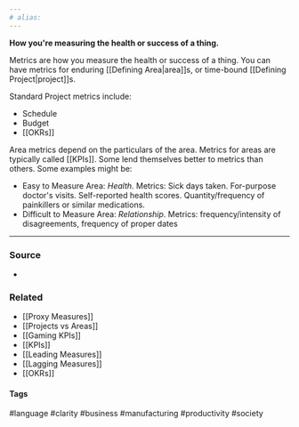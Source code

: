 ```yaml
---
# alias:
---
```

**How you're measuring the health or success of a thing.**

Metrics are how you measure the health or success of a thing. You can have metrics for enduring [[Defining Area|area]]s, or time-bound [[Defining Project|project]]s. 

Standard Project metrics include:
- Schedule
- Budget 
- [[OKRs]]

Area metrics depend on the particulars of the area. Metrics for areas are typically called [[KPIs]]. Some lend themselves better to metrics than others. Some examples might be:
- Easy to Measure Area: _Health_. 
  Metrics: Sick days taken. For-purpose doctor's visits. Self-reported health scores. Quantity/frequency of painkillers or similar medications.
- Difficult to Measure Area: _Relationship_. 
  Metrics: frequency/intensity of disagreements, frequency of proper dates

---
### Source
- 

### Related
- [[Proxy Measures]]
- [[Projects vs Areas]]
- [[Gaming KPIs]]
- [[KPIs]]
- [[Leading Measures]]
- [[Lagging Measures]]
- [[OKRs]]

#### Tags
#language #clarity #business #manufacturing #productivity #society 